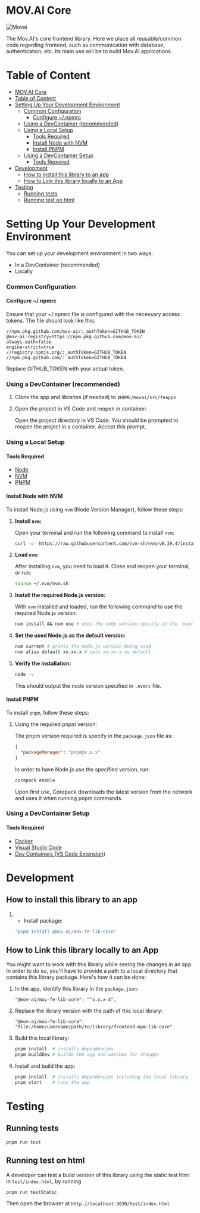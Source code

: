 # MOV.AI Core

![Movai](https://www.mov.ai/wp-content/uploads/2021/06/MOV.AI-logo-3.png)

The Mov.AI's core frontend library.
Here we place all reusable/common code regarding frontend, such as communication with database, authentication, etc.
Its main use will be to build Mov.AI applications.

# Table of Content

<!-- TOC -->

- [MOV.AI Core](#movai-core)
- [Table of Content](#table-of-content)
- [Setting Up Your Development Environment](#setting-up-your-development-environment)
  - [Common Configuration](#common-configuration)
    - [Configure ~/.npmrc](#configure-npmrc)
  - [Using a DevContainer (recommended)](#using-a-devcontainer-recommended)
  - [Using a Local Setup](#using-a-local-setup)
    - [Tools Required](#tools-required)
    - [Install Node with NVM](#install-node-with-nvm)
    - [Install PNPM](#install-pnpm)
  - [Using a DevContainer Setup](#using-a-devcontainer-setup)
    - [Tools Required](#tools-required-1)
- [Development](#development)
  - [How to install this library to an app](#how-to-install-this-library-to-an-app)
  - [How to Link this library locally to an App](#how-to-link-this-library-locally-to-an-app)
- [Testing](#testing)
  - [Running tests](#running-tests)
  - [Running test on html](#running-test-on-html)
  <!-- TOC -->

# Setting Up Your Development Environment

You can set up your development environment in two ways:

- In a DevContainer (recommended)
- Locally

### Common Configuration

#### Configure ~/.npmrc

Ensure that your ~/.npmrc file is configured with the necessary access tokens. The file should look like this:

```
//npm.pkg.github.com/mov-ai/:_authToken=GITHUB_TOKEN
@mov-ai:registry=https://npm.pkg.github.com/mov-ai/
always-auth=false
engine-strict=true
//registry.npmjs.org/:_authToken=GITHUB_TOKEN
//npm.pkg.github.com/:_authToken=GITHUB_TOKEN
```

Replace GITHUB_TOKEN with your actual token.

### Using a DevContainer (recommended)

1. Clone the app and libraries (if needed) to `$HOME/movai/src/feapps`

2. Open the project in VS Code and reopen in container:

   Open the project directory in VS Code. You should be prompted to reopen the project in a container. Accept this prompt.

### Using a Local Setup

#### Tools Required

- [Node](https://nodejs.org/)
- [NVM](https://github.com/nvm-sh/nvm)
- [PNPM](https://pnpm.io/)

#### Install Node with NVM

To install Node.js using `nvm` (Node Version Manager), follow these steps:

1. **Install `nvm`:**

   Open your terminal and run the following command to install `nvm`:

   ```bash
   curl -o- https://raw.githubusercontent.com/nvm-sh/nvm/v0.39.4/install.sh | bash
   ```

2. **Load `nvm`:**

   After installing `nvm`, you need to load it. Close and reopen your terminal, or run:

   ```bash
   source ~/.nvm/nvm.sh
   ```

3. **Install the required Node.js version:**

   With `nvm` installed and loaded, run the following command to use the required Node.js version:

   ```bash
   nvm install && nvm use # uses the node version specify in the .nvmrc file
   ```

4. **Set the used Node.js as the default version:**

   ```bash
   nvm current # prints the node.js version being used
   nvm alias default xx.xx.x # sets xx.xx.x as default
   ```

5. **Verify the installation:**

   ```bash
   node -v
   ```

   This should output the node version specified in `.nvmrc` file.

#### Install PNPM

To install `pnpm`, follow these steps:

1. Using the required pnpm version:

   The pnpm version required is specify in the `package.json` file as:

   ```json
   {
     "packageManager": "pnpm@x.x.x"
   }
   ```

   In order to have Node.js use the specified version, run:

   ```bash
   corepack enable
   ```

   Upon first use, Corepack downloads the latest version from the network and uses it when running pnpm commands.

### Using a DevContainer Setup

#### Tools Required

- [Docker](https://www.docker.com/)
- [Visual Studio Code](https://code.visualstudio.com/)
- [Dev Containers (VS Code Extension)](https://marketplace.visualstudio.com/items?itemName=ms-vscode-remote.remote-containers)

# Development

## How to install this library to an app

1. - Install package:
   ```bash
   "pnpm install @mov-ai/mov-fe-lib-core"
   ```

## How to Link this library locally to an App

You might want to work with this library while seeing the changes in an app. In order to do so, you'll have to provide a path to a local directory that contains this library package.
Here's how it can be done:

1. In the app, identify this library in the `package.json`:

   ```
   "@mov-ai/mov-fe-lib-core": "^x.x.x-X",
   ```

2. Replace the library version with the path of this local library:

   ```
   "@mov-ai/mov-fe-lib-core": "file:/home/username/path/to/library/frontend-npm-lib-core"
   ```

3. Build this local library:

   ```bash
   pnpm install  # installs dependencies
   pnpm buildDev # builds the app and watches for changes
   ```

4. Install and build the app:

   ```bash
   pnpm install  # installs dependencies including the local library
   pnpm start    # runs the app
   ```

# Testing

## Running tests

`pnpm run test`

## Running test on html

A developer can test a build version of this library using the static test html in `test/index.html`, by running

`pnpm run testStatic`

Then open the browser at `http://localhost:3030/test/index.html`
